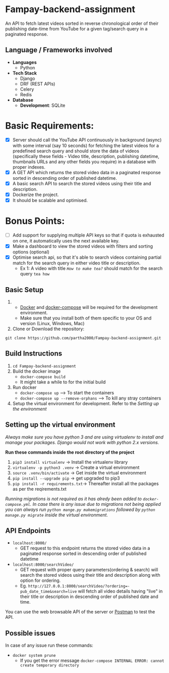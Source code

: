 # Fampay-backend-assignment
An API to fetch latest videos sorted in reverse chronological order of their publishing date-time from YouTube for a given tag/search query in a paginated response.

## Language / Frameworks involved
* __Languages__
  - Python
* __Tech Stack__
  - Django
  - DRF (REST APIs)
  - Celery
  - Redis
* __Database__
  - __Development__: SQLite
# Basic Requirements:

- [X] Server should call the YouTube API continuously in background (async) with some interval (say 10 seconds) for fetching the latest videos for a predefined search query and should store the data of videos (specifically these fields - Video title, description, publishing datetime, thumbnails URLs and any other fields you require) in a database with proper indexes.
- [X] A GET API which returns the stored video data in a paginated response sorted in descending order of published datetime.
- [X] A basic search API to search the stored videos using their title and description.
- [X] Dockerize the project.
- [X] It should be scalable and optimised.

# Bonus Points:

- [ ] Add support for supplying multiple API keys so that if quota is exhausted on one, it automatically uses the next available key.
- [X] Make a dashboard to view the stored videos with filters and sorting options (optional)
- [X] Optimise search api, so that it's able to search videos containing partial match for the search query in either video title or description.
    - Ex 1: A video with title *`How to make tea?`* should match for the search query `tea how`

## Basic Setup

1. - [Docker](https://docs.docker.com/get-docker/) and [docker-compose](https://docs.docker.com/compose/install/) will be required for the development environment.
   - Make sure that you install both of them specific to your OS and version (Linux, Windows, Mac)
2. Clone or Download the repository:

  ```shell
  git clone https://github.com/partha2000/Fampay-backend-assignment.git
  ```

## Build Instructions
1. `cd Fampay-backend-assignment`
2. Build the docker image
   - `docker-compose build`
   - It might take a while to for the initial build
3. Run docker 
    - `docker-compose up` --> To start the containers
    -  `docker-compose up --remove-orphans`  --> To kill any stray containers
4. Setup the virtual environment for development. Refer to the *Setting up the environment*
## Setting up the virtual environment
_Always make sure you have python 3 and are using virtualenv to install and manage your packages. Django would not work with python 2.x versions._

__Run these commands inside the root directory of the project__
1. `pip3 install virtualenv`		-> Install the virtualenv library
2. `virtualenv -p python3 .venv`	-> Create a virtual environment
3. `source .venv/bin/activate`		-> Get inside the virtual environment
4. `pip install --upgrade pip`		-> get upgraded to pip3
5. `pip install -r requirements.txt`-> Thereafter install all the packages as per the reqirements.txt
   
_Running migrations is not required as it has alredy been added to `docker-compose.yml`. In case there is any issue due to migrations 
   not being applied you can always run `python mange.py makemigrations` followed by `python manage.py migrate` inside the 
   virtual environment._

## API Endpoints
- `localhost:8000/`
  -  GET request to this endpoint returns the stored video data in a paginated response sorted in descending order of published datetime
- `localhost:8000/searchVideo/`
  - GET request with proper query parameters(ordering & search) will search the stored videos using their title and description along with option for ordering.
  - Eg. `http://127.0.0.1:8000/searchVideo/?ordering=-pub_date_time&search=live` will fetch all video details having "live" in their title or description in descending order of published date and time.

You can use the web browsable API of the server or [Postman](https://www.postman.com/) to test the API.

## Possible issues
In case of any issue run these commands:
- `docker system prune` 
  - If you get the error message `docker-compose INTERNAL ERROR: cannot create temporary directory`